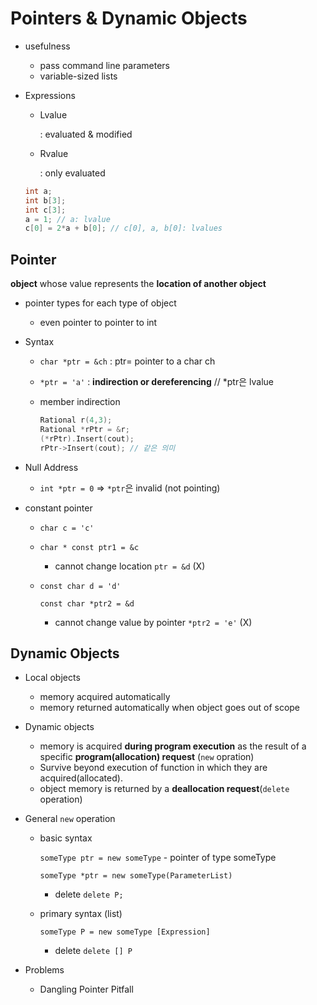 # Pointers & Dynamic Objects

- usefulness

  - pass command line parameters
  - variable-sized lists

- Expressions

  - Lvalue

    : evaluated & modified

  - Rvalue

    : only evaluated

  ```c++
  int a;
  int b[3];
  int c[3];
  a = 1; // a: lvalue
  c[0] = 2*a + b[0]; // c[0], a, b[0]: lvalues
  ```



## Pointer

**object** whose value represents the **location of another object**

- pointer types for each type of object

  - even pointer to pointer to int

- Syntax

  - `char *ptr = &ch` : ptr= pointer to a char ch

  - `*ptr = 'a'` : **indirection or dereferencing** // *ptr은 lvalue

  - member indirection

    ```c++
    Rational r(4,3);
    Rational *rPtr = &r;
    (*rPtr).Insert(cout);
    rPtr->Insert(cout); // 같은 의미
    ```

- Null Address

  - `int *ptr = 0` => `*ptr`은 invalid (not pointing)

- constant pointer 

  - `char c = 'c'`

  - `char * const ptr1 = &c`

    - cannot change location `ptr = &d` (X)

  - `const char d = 'd'`

    `const char *ptr2 = &d`

    - cannot change value by pointer `*ptr2 = 'e'` (X)



## Dynamic Objects

- Local objects

  - memory acquired automatically
  - memory returned automatically when object goes out of scope

- Dynamic objects

  - memory is acquired **during program execution** as the result of a specific **program(allocation) request** (`new` opration)
  - Survive beyond execution of function in which they are acquired(allocated).
  - object memory is returned by a **deallocation request**(`delete` operation)

- General `new` operation

  - basic syntax

    `someType ptr = new someType` - pointer of type someType

    `someType *ptr = new someType(ParameterList)` 

    - delete `delete P;`

  - primary syntax (list)

    `someType P = new someType [Expression]`

    - delete `delete [] P`

- Problems

  - Dangling Pointer Pitfall